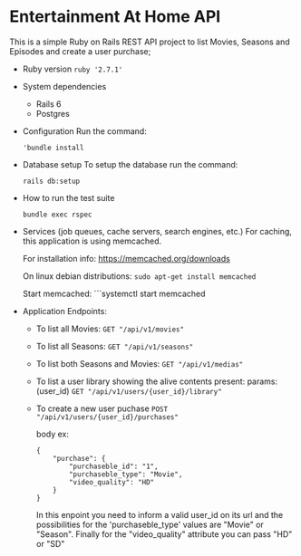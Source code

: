 # Entertainment At Home API

This is a simple Ruby on Rails REST API project to list Movies, Seasons and Episodes and create a user purchase;

* Ruby version
    ```ruby '2.7.1'```

* System dependencies
    - Rails 6
    - Postgres

* Configuration
    Run the command:
    ```
    'bundle install
    ```
* Database setup
    To setup the database run the command:
    ```
    rails db:setup
    ```

* How to run the test suite
    ```
    bundle exec rspec
    ```

* Services (job queues, cache servers, search engines, etc.)
    For caching, this application is using memcached.

    For installation info: https://memcached.org/downloads

    On linux debian distributions:
    ```sudo apt-get install memcached```

    Start memcached: ```systemctl start memcached

* Application Endpoints:

    - To list all Movies:
    ```GET "/api/v1/movies"```
    - To list all Seasons:
    ```GET "/api/v1/seasons"```
    - To list both Seasons and Movies:
    ```GET "/api/v1/medias"```

    - To list a user library showing the alive contents present:
        params: (user_id)
    ```GET "/api/v1/users/{user_id}/library"```
    - To create a new user puchase
        ```POST "/api/v1/users/{user_id}/purchases"```

        body ex:
        ```
        {
            "purchase": {
                "purchaseble_id": "1",
                "purchaseble_type": "Movie",
                "video_quality": "HD"
            }
        }
        ```
        In this enpoint you need to inform a valid user_id on its url
        and the possibilities for the 'purchaseble_type' values are "Movie" or "Season". Finally for the "video_quality" attribute you can pass "HD" or "SD"
